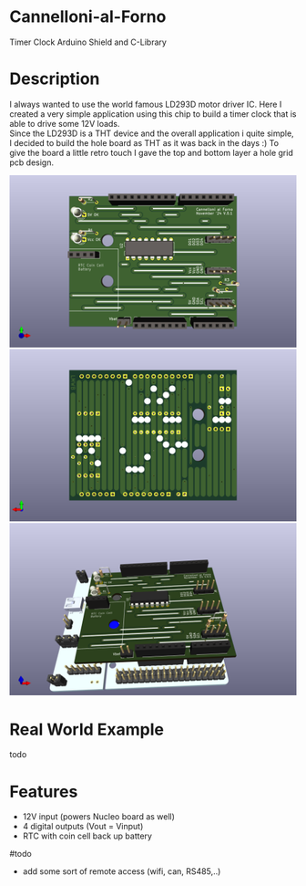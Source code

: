 # Cannelloni-al-Forno
Timer Clock Arduino Shield and C-Library

# Description
I always wanted to use the world famous LD293D motor driver IC. Here I created a very simple application using this chip to build a timer clock that is able to drive some 12V loads.  
Since the LD293D is a THT device and the overall application i quite simple, I decided to build the hole board as THT as it was back in the days :) To give the board a little retro touch I gave the top and bottom layer a hole grid pcb design.  

![alt](./Images/front.png)
![alt](./Images/back.png)
![alt](./Images/nucleo_mount.png)

# Real World Example
todo

# Features
- 12V input (powers Nucleo board as well)
- 4 digital outputs (Vout = Vinput)
- RTC with coin cell back up battery

#todo
- add some sort of remote access (wifi, can, RS485,..)